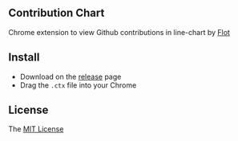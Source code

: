 Contribution Chart
---

Chrome extension to view Github contributions in line-chart by [Flot](http://www.flotcharts.org/)

## Install

- Download on the [release](https://github.com/SFantasy/contribution-chart/releases) page
- Drag the `.ctx` file into your Chrome

## License

The [MIT License](http://opensource.org/licenses/MIT)